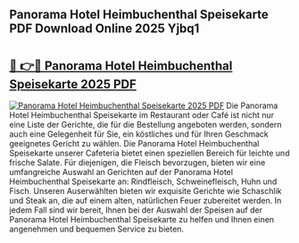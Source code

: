 ## Panorama Hotel Heimbuchenthal Speisekarte PDF Download Online 2025 Yjbq1

# <h2><a href="http://gc5oaw.nevu.top/?p=Panorama+Hotel+Heimbuchenthal+Speisekarte">🔗 👉🔴 Panorama Hotel Heimbuchenthal Speisekarte 2025 PDF</a></h2>

[![Panorama Hotel Heimbuchenthal Speisekarte 2025 PDF](https://i.imgur.com/dBaPXMq.png)](http://gc5oaw.nevu.top/?p=Panorama+Hotel+Heimbuchenthal+Speisekarte)
Die Panorama Hotel Heimbuchenthal Speisekarte im Restaurant oder Café ist nicht nur eine Liste der Gerichte, die für die Bestellung angeboten werden, sondern auch eine Gelegenheit für Sie, ein köstliches und für Ihren Geschmack geeignetes Gericht zu wählen. Die Panorama Hotel Heimbuchenthal Speisekarte unserer Cafeteria bietet einen speziellen Bereich für leichte und frische Salate. Für diejenigen, die Fleisch bevorzugen, bieten wir eine umfangreiche Auswahl an Gerichten auf der Panorama Hotel Heimbuchenthal Speisekarte an: Rindfleisch, Schweinefleisch, Huhn und Fisch. Unseren Auserwählten bieten wir exquisite Gerichte wie Schaschlik und Steak an, die auf einem alten, natürlichen Feuer zubereitet werden. In jedem Fall sind wir bereit, Ihnen bei der Auswahl der Speisen auf der Panorama Hotel Heimbuchenthal Speisekarte zu helfen und Ihnen einen angenehmen und bequemen Service zu bieten.
